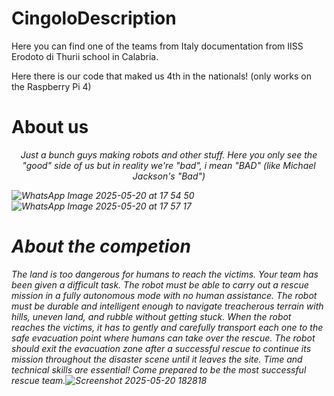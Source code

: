 # CingoloDescription
Here you can find one of the teams from Italy documentation from IISS Erodoto di Thurii school in Calabria.

Here there is our code that maked us 4th in the nationals! (only works on the Raspberry Pi 4)


# About us
<p align="center"><i>
Just a bunch guys making robots and other stuff. Here you only see the "good" side of us but in reality we're "bad", i mean "BAD" (like Michael Jackson's "Bad")

![WhatsApp Image 2025-05-20 at 17 54 50](https://github.com/user-attachments/assets/1a1b74e9-acec-4aac-8398-9093389ee710)
![WhatsApp Image 2025-05-20 at 17 57 17](https://github.com/user-attachments/assets/d4571786-0821-490d-a4dc-ab4ad19ea3ab)


# About the competion
The land is too dangerous for humans to reach the victims. Your team has been given a difficult task. The
robot must be able to carry out a rescue mission in a fully autonomous mode with no human assistance.
The robot must be durable and intelligent enough to navigate treacherous terrain with hills, uneven
land, and rubble without getting stuck. When the robot reaches the victims, it has to gently and carefully
transport each one to the safe evacuation point where humans can take over the rescue. The robot
should exit the evacuation zone after a successful rescue to continue its mission throughout the disaster
scene until it leaves the site. Time and technical skills are essential! Come prepared to be the most
successful rescue team.![Screenshot 2025-05-20 182818](https://github.com/user-attachments/assets/18973f24-51a2-41cb-a6dd-a231c8d41953)

